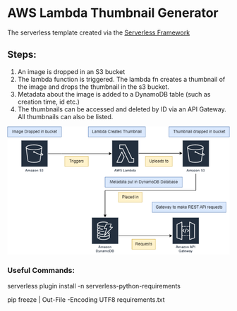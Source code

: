 <!--
title: 'AWS Python Example'
description: 'This template demonstrates how to deploy a Python function running on AWS Lambda using the traditional Serverless Framework.'
layout: Doc
framework: v3
platform: AWS
language: python
priority: 2
authorLink: 'https://github.com/serverless'
authorName: 'Serverless, inc.'
authorAvatar: 'https://avatars1.githubusercontent.com/u/13742415?s=200&v=4'
-->


# AWS Lambda Thumbnail Generator

The serverless template created via the [Serverless Framework](https://github.com/serverless)
## Steps:

1. An image is dropped in an S3 bucket
2. The lambda function is triggered. The lambda fn creates a thumbnail of the image and drops the thumbnail in the s3 bucket.
3. Metadata about the image is added to a DynamoDB table (such as creation time, id etc.)
4. The thumbnails can be accessed and deleted by ID via an API Gateway. All thumbnails can also be listed. 

![Diagram Overview](misc/thumbnail_gen_diagram.png)

### Useful Commands: 
serverless plugin install -n serverless-python-requirements

pip freeze | Out-File -Encoding UTF8 requirements.txt